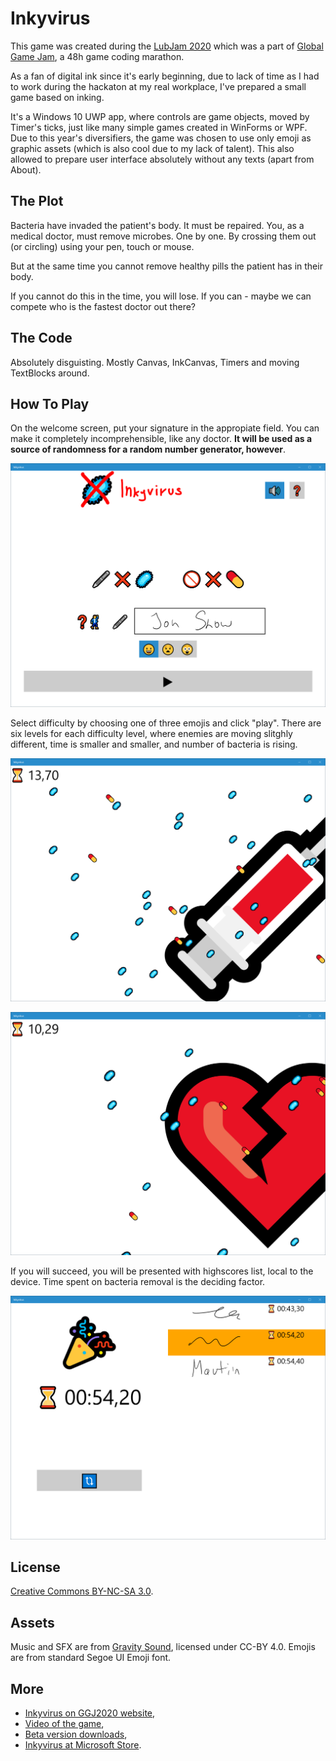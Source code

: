 Inkyvirus
=========

This game was created during the [LubJam
2020](https://globalgamejam.org/2020/jam-sites/lubjam-2020) which was a part of
[Global Game Jam](https://globalgamejam.org), a 48h game coding marathon.

As a fan of digital ink since it's early beginning, due to lack of time as I had
to work during the hackaton at my real workplace, I've prepared a small game
based on inking.

It's a Windows 10 UWP app, where controls are game objects, moved by Timer's
ticks, just like many simple games created in WinForms or WPF. Due to this
year's diversifiers, the game was chosen to use only emoji as graphic assets
(which is also cool due to my lack of talent). This also allowed to prepare user
interface absolutely without any texts (apart from About).

The Plot
--------

Bacteria have invaded the patient's body. It must be repaired. You, as a medical
doctor, must remove microbes. One by one. By crossing them out (or circling)
using your pen, touch or mouse.

But at the same time you cannot remove healthy pills the patient has in their
body.

If you cannot do this in the time, you will lose. If you can - maybe we can
compete who is the fastest doctor out there?

The Code
--------

Absolutely disguisting. Mostly Canvas, InkCanvas, Timers and moving TextBlocks
around.

How To Play
-----------

On the welcome screen, put your signature in the appropiate field. You can make
it completely incomprehensible, like any doctor. **It will be used as a source
of randomness for a random number generator, however**.

![Welcome screen](https://raw.githubusercontent.com/ktos/inkyvirus/master/readme/1.png)

Select difficulty by choosing one of three emojis and click "play". There are
six levels for each difficulty level, where enemies are moving slitghly
different, time is smaller and smaller, and number of bacteria is rising.

![Example level](https://raw.githubusercontent.com/ktos/inkyvirus/master/readme/2.png)

![Example level](https://raw.githubusercontent.com/ktos/inkyvirus/master/readme/3.png)

If you will succeed, you will be presented with highscores list, local to the
device. Time spent on bacteria removal is the deciding factor.

![Example level](https://raw.githubusercontent.com/ktos/inkyvirus/master/readme/4.png)

License
-------

[Creative Commons BY-NC-SA
3.0](https://creativecommons.org/licenses/by-nc-sa/3.0/).

Assets
------

Music and SFX are from [Gravity
Sound](https://www.gravitysound.studio/free-music-sound-effects), licensed under
CC-BY 4.0. Emojis are from standard Segoe UI Emoji font.

More
----

* [Inkyvirus on GGJ2020 website](https://globalgamejam.org/2020/games/inkyvirus-4),
* [Video of the game](https://ktos.blob.core.windows.net/trash/inkyvirus.mp4),
* [Beta version downloads](https://install.appcenter.ms/users/ktos/apps/inkyvirus/distribution_groups/beta%20testers),
* [Inkyvirus at Microsoft Store](https://www.microsoft.com/store/apps/9NRSDDV4NHTR).
